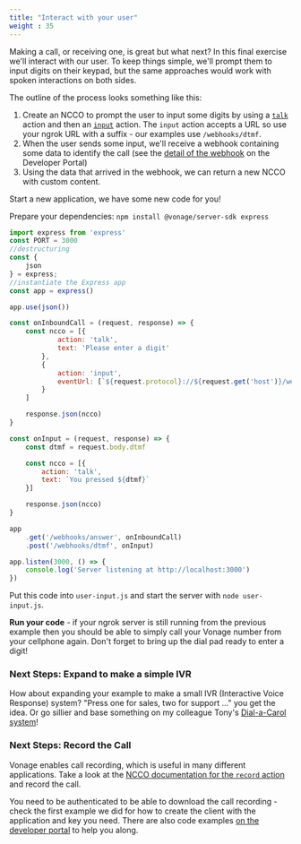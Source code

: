 ```yaml
---
title: "Interact with your user"
weight : 35
---
```



Making a call, or receiving one, is great but what next? In this final exercise we'll interact with our user. To keep things simple, we'll prompt them to input digits on their keypad, but the same approaches would work with spoken interactions on both sides.

The outline of the process looks something like this:

1. Create an NCCO to prompt the user to input some digits by using a [`talk`](https://developer.vonage.com/voice/voice-api/ncco-reference#talk) action and then an [`input`](https://developer.vonage.com/voice/voice-api/ncco-reference#input) action. The `input` action accepts a URL so use your ngrok URL with a suffix - our examples use `/webhooks/dtmf`.
2. When the user sends some input, we'll receive a webhook containing some data to identify the call (see the [detail of the webhook](https://developer.vonage.com/voice/voice-api/webhook-reference#input) on the Developer Portal)
3. Using the data that arrived in the webhook, we can return a new NCCO with custom content.

Start a new application, we have some new code for you!

Prepare your dependencies: `npm install @vonage/server-sdk express`

```js
import express from 'express'
const PORT = 3000
//destructuring
const {
    json
} = express;
//instantiate the Express app
const app = express()

app.use(json())

const onInboundCall = (request, response) => {
    const ncco = [{
            action: 'talk',
            text: 'Please enter a digit'
        },
        {
            action: 'input',
            eventUrl: [`${request.protocol}://${request.get('host')}/webhooks/dtmf`]
        }
    ]

    response.json(ncco)
}

const onInput = (request, response) => {
    const dtmf = request.body.dtmf

    const ncco = [{
        action: 'talk',
        text: `You pressed ${dtmf}`
    }]

    response.json(ncco)
}

app
    .get('/webhooks/answer', onInboundCall)
    .post('/webhooks/dtmf', onInput)

app.listen(3000, () => {
    console.log('Server listening at http://localhost:3000')
})
```

Put this code into `user-input.js` and start the server with `node user-input.js`.

**Run your code** - if your ngrok server is still running from the previous example then you should be able to simply call your Vonage number from your cellphone again. Don't forget to bring up the dial pad ready to enter a digit!

### Next Steps: Expand to make a simple IVR

How about expanding your example to make a small IVR (Interactive Voice Response) system? "Press one for sales, two for support ..." you get the idea. Or go sillier and base something on my colleague Tony's [Dial-a-Carol system](https://learn.vonage.com/blog/2018/12/03/dial-a-christmas-carol-with-nexmo-and-python-dr/)!

### Next Steps: Record the Call

Vonage enables call recording, which is useful in many different applications. Take a look at the [NCCO documentation for the `record` action](https://developer.vonage.com/voice/voice-api/ncco-reference#record) and record the call.

You need to be authenticated to be able to download the call recording - check the first example we did for how to create the client with the application and key you need. There are also code examples [on the developer portal](https://developer.nexmo.com/voice/voice-api/code-snippets/download-a-recording) to help you along.

